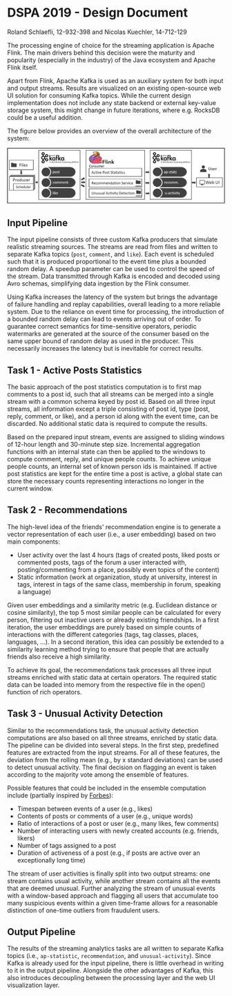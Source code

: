 # DSPA 2019 - Design Document

Roland Schlaefli, 12-932-398 and Nicolas Kuechler, 14-712-129

The processing engine of choice for the streaming application is Apache Flink. The main drivers behind this decision were the maturity and popularity (especially in the industry) of the Java ecosystem and Apache Flink itself.

Apart from Flink, Apache Kafka is used as an auxiliary system for both input and output streams. Results are visualized on an existing open-source web UI solution for consuming Kafka topics. While the current design implementation does not include any state backend or external key-value storage system, this might change in future iterations, where e.g. RocksDB could be a useful addition.

The figure below provides an overview of the overall architecture of the system:

![architecture-overview.png](architecture-overview.png)

## Input Pipeline

The input pipeline consists of three custom Kafka producers that simulate realistic streaming sources. The streams are read from files and written to separate Kafka topics (`post`, `comment`, and `like`). Each event is scheduled such that it is produced proportional to the event time plus a bounded random delay. A speedup parameter can be used to control the speed of the stream. Data transmitted through Kafka is encoded and decoded using Avro schemas, simplifying data ingestion by the Flink consumer.

Using Kafka increases the latency of the system but brings the advantage of failure handling and replay capabilities, overall leading to a more reliable system. Due to the reliance on event time for processing, the introduction of a bounded random delay can lead to events arriving out of order. To guarantee correct semantics for time-sensitive operators, periodic watermarks are generated at the source of the consumer based on the same upper bound of random delay as used in the producer. This necessarily increases the latency but is inevitable for correct results.

## Task 1 - Active Posts Statistics

The basic approach of the post statistics computation is to first map comments to a post id, such that all streams can be merged into a single stream with a common schema keyed by post id. Based on all three input streams, all information except a triple consisting of post id, type (post, reply, comment, or like), and a person id along with the event time, can be discarded. No additional static data is required to compute the results.

Based on the prepared input stream, events are assigned to sliding windows of 12-hour length and 30-minute step size. Incremental aggregation functions with an internal state can then be applied to the windows to compute comment, reply, and unique people counts. To achieve unique people counts, an internal set of known person ids is maintained. If active post statistics are kept for the entire time a post is active, a global state can store the necessary counts representing interactions no longer in the current window.

## Task 2 - Recommendations

The high-level idea of the friends' recommendation engine is to generate a vector representation of each user (i.e., a user embedding) based on two main components:

- User activity over the last 4 hours (tags of created posts, liked posts or commented posts, tags of the forum a user interacted with, posting/commenting from a place, possibly even topics of the content)
- Static information (work at organization, study at university, interest in tags, interest in tags of the same class, membership in forum, speaking a language)

Given user embeddings and a similarity metric (e.g. Euclidean distance or cosine similarity), the top 5 most similar people can be calculated for every person, filtering out inactive users or already existing friendships. In a first iteration, the user embeddings are purely based on simple counts of interactions with the different categories (tags, tag classes, places, languages, ...). In a second iteration, this idea can possibly be extended to a similarity learning method trying to ensure that people that are actually friends also receive a high similarity.

To achieve its goal, the recommendations task processes all three input streams enriched with static data at certain operators. The required static data can be loaded into memory from the respective file in the open() function of rich operators.

## Task 3 - Unusual Activity Detection

Similar to the recommendations task, the unusual activity detection computations are also based on all three streams, enriched by static data. The pipeline can be divided into several steps. In the first step, predefined features are extracted from the input streams. For all of these features, the deviation from the rolling mean (e.g., by x standard deviations) can be used to detect unusual activity. The final decision on flagging an event is taken according to the majority vote among the ensemble of features.

Possible features that could be included in the ensemble computation include (partially inspired by [Forbes](https://www.forbes.com/sites/forbesagencycouncil/2018/08/06/bot-or-not-seven-ways-to-detect-an-online-bot/)):

- Timespan between events of a user (e.g., likes)
- Contents of posts or comments of a user (e.g., unique words)
- Ratio of interactions of a post or user (e.g., many likes, few comments)
- Number of interacting users with newly created accounts (e.g. friends, likers)
- Number of tags assigned to a post
- Duration of activeness of a post (e.g., if posts are active over an exceptionally long time)

The stream of user activities is finally split into two output streams: one stream contains usual activity, while another stream contains all the events that are deemed unusual. Further analyzing the stream of unusual events with a window-based approach and flagging all users that accumulate too many suspicious events within a given time-frame allows for a reasonable distinction of one-time outliers from fraudulent users.

## Output Pipeline

The results of the streaming analytics tasks are all written to separate Kafka topics (i.e., `ap-statistic`, `recommendation`, and `unusual-activity`). Since Kafka is already used for the input pipeline, there is little overhead in writing to it in the output pipeline. Alongside the other advantages of Kafka, this also introduces decoupling between the processing layer and the web UI visualization layer.

